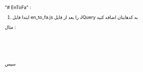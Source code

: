 "# EnToFa" :

1) ابتدا فایل en_to_fa.js را بعد از فایل JQuery به کدهایتان اضافه کنید

مثال : 

<code>
<script src="https://code.jquery.com/jquery-3.4.1.min.js"></script>
<br>
<script src="en_to_fa.js"></script>
</code>

سپس
